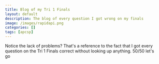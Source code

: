 ```yaml
---
title: Blog of my Tri 1 Finals
layout: default
description: The blog of every question I got wrong on my finals
image: /images/rapidapi.png
categories: []
tags: [apcsp]
---
```

Notice the lack of problems?
That's a reference to the fact that I got every question on the Tri 1 Finals correct without looking up anything.
50/50 let's go
